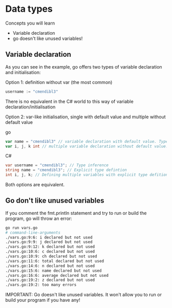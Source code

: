 # Data types

Concepts you will learn

* Variable declaration
* go doesn't like unused variables!

## Variable declaration

As you can see in the example, go offers two types of variable declaration and initialisation:

Option 1: definition without var (the most common)

```go
username := "cmendibl3"
```

There is no equivalent in the C# world to this way of variable declaration/initialisation

Option 2: var-like initialisation, single with default value and multiple without default value

go

```go
var name = "cmendibl3" // variable declaration with default value. Type is inferred.
var i, j, k int // multiple variable declaration without default value. You should specify the variable type
```

C#

```csharp
var username = "cmendibl3"; // Type inference
string name = "cmendibl3"; // Explicit type defintion
int i, j, k; // Defining multiple variables with explicit type defition
```

Both options are equivalent.

## Go don't like unused variables

If you comment the fmt.println statement and try to run or build the program, go will throw an error:

```bash
go run vars.go
# command-line-arguments
./vars.go:9:6: i declared but not used
./vars.go:9:9: j declared but not used
./vars.go:9:12: k declared but not used
./vars.go:10:6: c declared but not used
./vars.go:10:9: ch declared but not used
./vars.go:11:6: total declared but not used
./vars.go:14:6: n declared but not used
./vars.go:15:6: name declared but not used
./vars.go:16:6: average declared but not used
./vars.go:19:2: z declared but not used
./vars.go:19:2: too many errors
```

IMPORTANT: Go doesn't like unused variables. It won't allow you to run or build your program if you have any!
